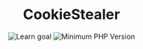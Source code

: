 <div align="center">

# CookieStealer

![Learn goal](https://img.shields.io/badge/Learn-XSS%20(Cross%20Site%20Scripting)-blueviolet) ![Minimum PHP Version](https://img.shields.io/badge/PHP--version-%3E%3D7.4-informational)

</div>